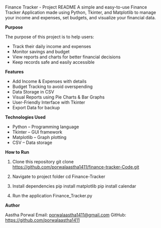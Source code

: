 Finance Tracker - Project README
A simple and easy-to-use Finance Tracker Application made using Python, Tkinter, and Matplotlib to manage your income and expenses, set budgets, and visualize your financial data.

**Purpose**

The purpose of this project is to help users:
- Track their daily income and expenses
- Monitor savings and budget
- View reports and charts for better financial decisions
- Keep records safe and easily accessible

**Features**

- Add Income & Expenses with details
- Budget Tracking to avoid overspending
- Data Storage in CSV
- Visual Reports using Pie Charts & Bar Graphs
- User-Friendly Interface with Tkinter
- Export Data for backup

**Technologies Used**

- Python – Programming language
- Tkinter – GUI framework
- Matplotlib – Graph plotting
- CSV – Data storage

**How to Run**

1. Clone this repository
   git clone https://github.com/porwalaastha1411/finance-tracker-Code.git

3. Navigate to project folder
   cd Finance-Tracker


4. Install dependencies
   pip install  matplotlib
   pip install calendar

5. Run the application
   Finance_Tracker.py

**Author**

Aastha Porwal
 Email: porwalaastha1411@gmail.com
 GitHub: https://github.com/porwalaastha1411
